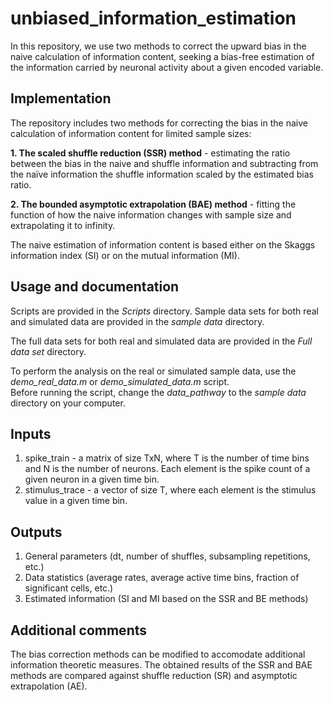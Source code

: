 # unbiased_information_estimation
In this repository, we use two methods to correct the upward bias in the naive calculation of information content, seeking a bias-free estimation of the information carried by neuronal activity about a given encoded variable.


## Implementation
The repository includes two methods for correcting the bias in the naive calculation of information content for limited sample sizes:

**1. The scaled shuffle reduction (SSR) method** - estimating the ratio between the bias in the naive and shuffle information and subtracting from the naïve information the shuffle information scaled by the estimated bias ratio.

**2. The bounded asymptotic extrapolation (BAE) method** - fitting the function of how the naive information changes with sample size and extrapolating it to infinity.

The naive estimation of information content is based either on the Skaggs information index (SI) or on the mutual information (MI).

## Usage and documentation
Scripts are provided in the *Scripts* directory.
Sample data sets for both real and simulated data are provided in the *sample data* directory.

The full data sets for both real and simulated data are provided in the *Full data set* directory.

To perform the analysis on the real or simulated sample data, use the *demo_real_data.m* or *demo_simulated_data.m* script.  
Before running the script, change the *data_pathway* to the *sample data* directory on your computer.

## Inputs
1. spike_train - a matrix of size TxN, where T is the number of time bins and N is the number of neurons. Each element is the spike count of a given neuron in a given time bin.
2. stimulus_trace - a vector of size T, where each element is the stimulus value in a given time bin.

## Outputs

1. General parameters (dt, number of shuffles, subsampling repetitions, etc.)
2. Data statistics (average rates, average active time bins, fraction of significant cells, etc.)
3. Estimated information (SI and MI based on the SSR and BE methods)

## Additional comments
The bias correction methods can be modified to accomodate additional information theoretic measures.
The obtained results of the SSR and BAE methods are compared against shuffle reduction (SR) and asymptotic extrapolation (AE). 

